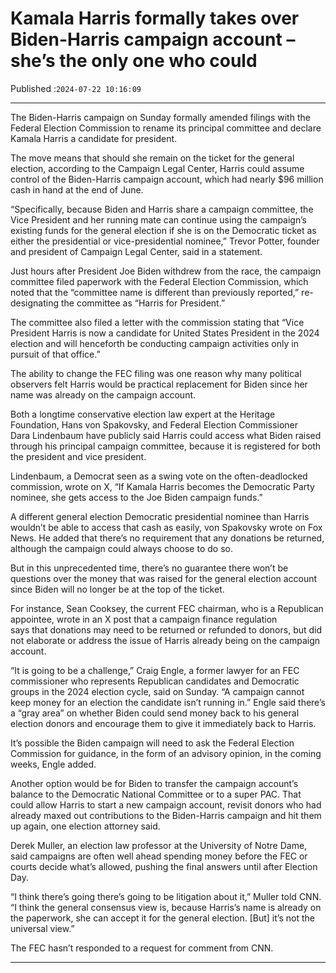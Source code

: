 # Kamala Harris formally takes over Biden-Harris campaign account – she’s the only one who could

Published :`2024-07-22 10:16:09`

---

The Biden-Harris campaign on Sunday formally amended filings with the Federal Election Commission to rename its principal committee and declare Kamala Harris a candidate for president.

The move means that should she remain on the ticket for the general election, according to the Campaign Legal Center, Harris could assume control of the Biden-Harris campaign account, which had nearly $96 million cash in hand at the end of June.

“Specifically, because Biden and Harris share a campaign committee, the Vice President and her running mate can continue using the campaign’s existing funds for the general election if she is on the Democratic ticket as either the presidential or vice-presidential nominee,” Trevor Potter, founder and president of Campaign Legal Center, said in a statement.

Just hours after President Joe Biden withdrew from the race, the campaign committee filed paperwork with the Federal Election Commission, which noted that the “committee name is different than previously reported,” re-designating the committee as “Harris for President.”

The committee also filed a letter with the commission stating that “Vice President Harris is now a candidate for United States President in the 2024 election and will henceforth be conducting campaign activities only in pursuit of that office.”

The ability to change the FEC filing was one reason why many political observers felt Harris would be practical replacement for Biden since her name was already on the campaign account.

Both a longtime conservative election law expert at the Heritage Foundation, Hans von Spakovsky, and Federal Election Commissioner Dara Lindenbaum have publicly said Harris could access what Biden raised through his principal campaign committee, because it is registered for both the president and vice president.

Lindenbaum, a Democrat seen as a swing vote on the often-deadlocked commission, wrote on X, “If Kamala Harris becomes the Democratic Party nominee, she gets access to the Joe Biden campaign funds.”

A different general election Democratic presidential nominee than Harris wouldn’t be able to access that cash as easily, von Spakovsky wrote on Fox News. He added that there’s no requirement that any donations be returned, although the campaign could always choose to do so.

But in this unprecedented time, there’s no guarantee there won’t be questions over the money that was raised for the general election account since Biden will no longer be at the top of the ticket.

For instance, Sean Cooksey, the current FEC chairman, who is a Republican appointee, wrote in an X post that a campaign finance regulation says that donations may need to be returned or refunded to donors, but did not elaborate or address the issue of Harris already being on the campaign account.

“It is going to be a challenge,” Craig Engle, a former lawyer for an FEC commissioner who represents Republican candidates and Democratic groups in the 2024 election cycle, said on Sunday. “A campaign cannot keep money for an election the candidate isn’t running in.” Engle said there’s a “gray area” on whether Biden could send money back to his general election donors and encourage them to give it immediately back to Harris.

It’s possible the Biden campaign will need to ask the Federal Election Commission for guidance, in the form of an advisory opinion, in the coming weeks, Engle added.

Another option would be for Biden to transfer the campaign account’s balance to the Democratic National Committee or to a super PAC. That could allow Harris to start a new campaign account, revisit donors who had already maxed out contributions to the Biden-Harris campaign and hit them up again, one election attorney said.

Derek Muller, an election law professor at the University of Notre Dame, said campaigns are often well ahead spending money before the FEC or courts decide what’s allowed, pushing the final answers until after Election Day.

“I think there’s going there’s going to be litigation about it,” Muller told CNN. “I think the general consensus view is, because Harris’s name is already on the paperwork, she can accept it for the general election. [But] it’s not the universal view.”

The FEC hasn’t responded to a request for comment from CNN.

---

